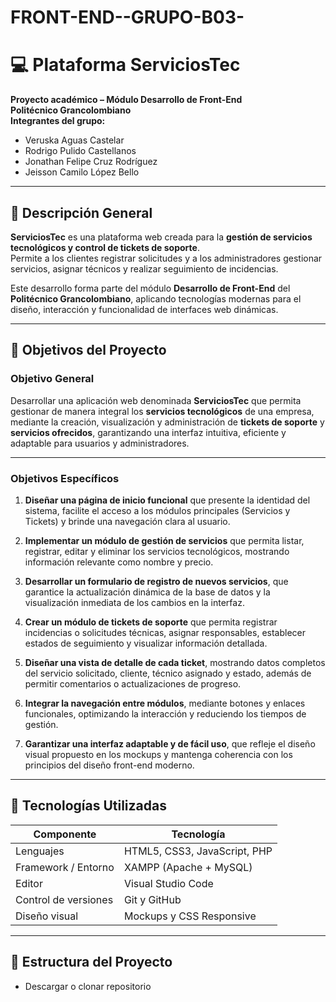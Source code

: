 # FRONT-END--GRUPO-B03-

# 💻 Plataforma ServiciosTec

**Proyecto académico – Módulo Desarrollo de Front-End**  
**Politécnico Grancolombiano**  
**Integrantes del grupo:**
- Veruska Aguas Castelar  
- Rodrigo Pulido Castellanos  
- Jonathan Felipe Cruz Rodríguez  
- Jeisson Camilo López Bello  


---

## 🧩 Descripción General

**ServiciosTec** es una plataforma web creada para la **gestión de servicios tecnológicos y control de tickets de soporte**.  
Permite a los clientes registrar solicitudes y a los administradores gestionar servicios, asignar técnicos y realizar seguimiento de incidencias.

Este desarrollo forma parte del módulo **Desarrollo de Front-End** del **Politécnico Grancolombiano**, aplicando tecnologías modernas para el diseño, interacción y funcionalidad de interfaces web dinámicas.

---

## 🎯 Objetivos del Proyecto

### Objetivo General
Desarrollar una aplicación web denominada **ServiciosTec** que permita gestionar de manera integral los **servicios tecnológicos** de una empresa, mediante la creación, visualización y administración de **tickets de soporte** y **servicios ofrecidos**, garantizando una interfaz intuitiva, eficiente y adaptable para usuarios y administradores.

---

### Objetivos Específicos

1. **Diseñar una página de inicio funcional** que presente la identidad del sistema, facilite el acceso a los módulos principales (Servicios y Tickets) y brinde una navegación clara al usuario.  

2. **Implementar un módulo de gestión de servicios** que permita listar, registrar, editar y eliminar los servicios tecnológicos, mostrando información relevante como nombre y precio.  

3. **Desarrollar un formulario de registro de nuevos servicios**, que garantice la actualización dinámica de la base de datos y la visualización inmediata de los cambios en la interfaz.  

4. **Crear un módulo de tickets de soporte** que permita registrar incidencias o solicitudes técnicas, asignar responsables, establecer estados de seguimiento y visualizar información detallada.  

5. **Diseñar una vista de detalle de cada ticket**, mostrando datos completos del servicio solicitado, cliente, técnico asignado y estado, además de permitir comentarios o actualizaciones de progreso.  

6. **Integrar la navegación entre módulos**, mediante botones y enlaces funcionales, optimizando la interacción y reduciendo los tiempos de gestión.  

7. **Garantizar una interfaz adaptable y de fácil uso**, que refleje el diseño visual propuesto en los mockups y mantenga coherencia con los principios del diseño front-end moderno.  


---

## 🧱 Tecnologías Utilizadas

| Componente | Tecnología |
|-------------|-------------|
| Lenguajes | HTML5, CSS3, JavaScript, PHP |
| Framework / Entorno | XAMPP (Apache + MySQL) |
| Editor | Visual Studio Code |
| Control de versiones | Git y GitHub |
| Diseño visual | Mockups y CSS Responsive |

---

## 📂 Estructura del Proyecto
* Descargar o clonar repositorio

